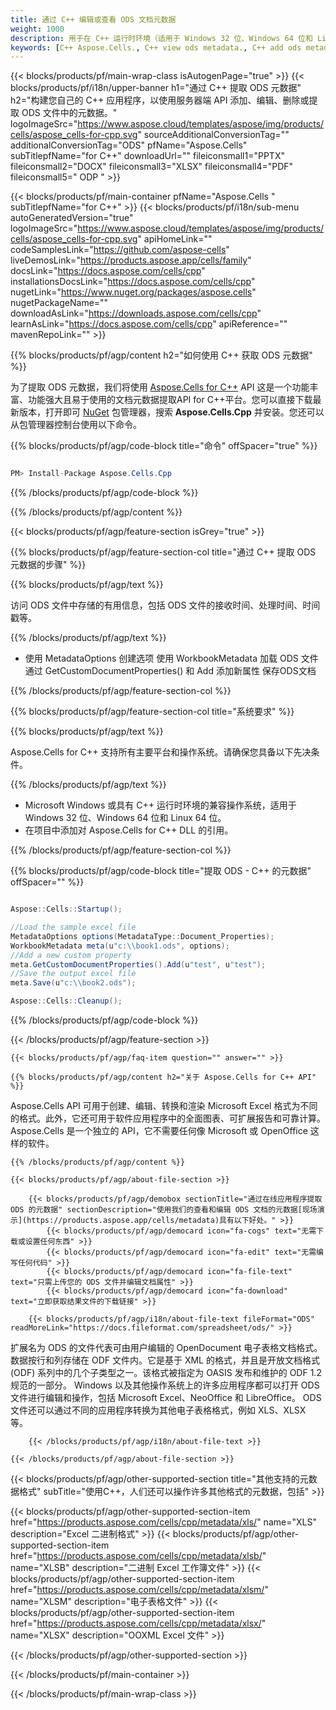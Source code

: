 ```yaml
---
title: 通过 C++ 编辑或查看 ODS 文档元数据
weight: 1000
description: 用于在 C++ 运行时环境（适用于 Windows 32 位、Windows 64 位和 Linux 64 位）上编辑或查看 ODS 文件元数据的 C++ 示例代码。
keywords: [C++ Aspose.Cells., C++ view ods metadata., C++ add ods metadata., C++ insert ods metadata., C++ edit ods metadata., C++ remove ods metadata., C++ extract ods metadata., C++ modify ods metadata]
---
```

{{< blocks/products/pf/main-wrap-class isAutogenPage="true" >}}
{{< blocks/products/pf/i18n/upper-banner h1="通过 C++ 提取 ODS 元数据" h2="构建您自己的 C++ 应用程序，以使用服务器端 API 添加、编辑、删除或提取 ODS 文件中的元数据。" logoImageSrc="https://www.aspose.cloud/templates/aspose/img/products/cells/aspose_cells-for-cpp.svg" sourceAdditionalConversionTag="" additionalConversionTag="ODS" pfName="Aspose.Cells" subTitlepfName="for C++" downloadUrl="" fileiconsmall1="PPTX" fileiconsmall2="DOCX" fileiconsmall3="XLSX" fileiconsmall4="PDF" fileiconsmall5=" ODP " >}}

{{< blocks/products/pf/main-container pfName="Aspose.Cells " subTitlepfName="for C++" >}}
{{< blocks/products/pf/i18n/sub-menu autoGeneratedVersion="true" logoImageSrc="https://www.aspose.cloud/templates/aspose/img/products/cells/aspose_cells-for-cpp.svg" apiHomeLink="" codeSamplesLink="https://github.com/aspose-cells" liveDemosLink="https://products.aspose.app/cells/family" docsLink="https://docs.aspose.com/cells/cpp" installationsDocsLink="https://docs.aspose.com/cells/cpp" nugetLink="https://www.nuget.org/packages/aspose.cells" nugetPackageName="" downloadAsLink="https://downloads.aspose.com/cells/cpp" learnAsLink="https://docs.aspose.com/cells/cpp" apiReference="" mavenRepoLink="" >}}

{{% blocks/products/pf/agp/content h2="如何使用 C++ 获取 ODS 元数据" %}}

为了提取 ODS 元数据，我们将使用
 [Aspose.Cells for C++](https://products.aspose.com/cells/cpp) 
API 这是一个功能丰富、功能强大且易于使用的文档元数据提取API for C++平台。您可以直接下载最新版本，打开即可
 [NuGet](https://www.nuget.org/packages/aspose.cells) 
包管理器，搜索
 **Aspose.Cells.Cpp** 
并安装。您还可以从包管理器控制台使用以下命令。

{{% blocks/products/pf/agp/code-block title="命令" offSpacer="true" %}}

```cs

PM> Install-Package Aspose.Cells.Cpp

```

{{% /blocks/products/pf/agp/code-block %}}

{{% /blocks/products/pf/agp/content %}}

{{< blocks/products/pf/agp/feature-section isGrey="true" >}}

{{% blocks/products/pf/agp/feature-section-col title="通过 C++ 提取 ODS 元数据的步骤" %}}

{{% blocks/products/pf/agp/text %}}

访问 ODS 文件中存储的有用信息，包括 ODS 文件的接收时间、处理时间、时间戳等。

{{% /blocks/products/pf/agp/text %}}

+ 使用 MetadataOptions 创建选项
使用 WorkbookMetadata 加载 ODS 文件
通过 GetCustomDocumentProperties() 和 Add 添加新属性
保存ODS文档

{{% /blocks/products/pf/agp/feature-section-col %}}

{{% blocks/products/pf/agp/feature-section-col title="系统要求" %}}

{{% blocks/products/pf/agp/text %}}

Aspose.Cells for C++ 支持所有主要平台和操作系统。请确保您具备以下先决条件。

{{% /blocks/products/pf/agp/text %}}

-  Microsoft Windows 或具有 C++ 运行时环境的兼容操作系统，适用于 Windows 32 位、Windows 64 位和 Linux 64 位。
- 在项目中添加对 Aspose.Cells for C++ DLL 的引用。

{{% /blocks/products/pf/agp/feature-section-col %}}

{{% blocks/products/pf/agp/code-block title="提取 ODS - C++ 的元数据" offSpacer="" %}}

```cs

Aspose::Cells::Startup();

//Load the sample excel file
MetadataOptions options(MetadataType::Document_Properties);
WorkbookMetadata meta(u"c:\\book1.ods", options);
//Add a new custom property
meta.GetCustomDocumentProperties().Add(u"test", u"test");
//Save the output excel file
meta.Save(u"c:\\book2.ods");

Aspose::Cells::Cleanup();

```

{{% /blocks/products/pf/agp/code-block %}}

{{< /blocks/products/pf/agp/feature-section >}}

    {{< blocks/products/pf/agp/faq-item question="" answer="" >}}
 

<!-- aboutfile Starts -->

    {{% blocks/products/pf/agp/content h2="关于 Aspose.Cells for C++ API" %}}

 Aspose.Cells API 可用于创建、编辑、转换和渲染 Microsoft Excel 格式为不同的格式。此外，它还可用于软件应用程序中的全面图表、可扩展报告和可靠计算。 Aspose.Cells 是一个独立的 API，它不需要任何像 Microsoft 或 OpenOffice 这样的软件。



    {{% /blocks/products/pf/agp/content %}}

    {{< blocks/products/pf/agp/about-file-section >}}

        {{< blocks/products/pf/agp/demobox sectionTitle="通过在线应用程序提取 ODS 的元数据" sectionDescription="使用我们的查看和编辑 ODS 文档的元数据[现场演示](https://products.aspose.app/cells/metadata)具有以下好处。" >}}
            {{< blocks/products/pf/agp/democard icon="fa-cogs" text="无需下载或设置任何东西" >}}
            {{< blocks/products/pf/agp/democard icon="fa-edit" text="无需编写任何代码" >}}
            {{< blocks/products/pf/agp/democard icon="fa-file-text" text="只需上传您的 ODS 文件并编辑文档属性" >}}
            {{< blocks/products/pf/agp/democard icon="fa-download" text="立即获取结果文件的下载链接" >}}

        {{< blocks/products/pf/agp/i18n/about-file-text fileFormat="ODS" readMoreLink="https://docs.fileformat.com/spreadsheet/ods/" >}}
扩展名为 ODS 的文件代表可由用户编辑的 OpenDocument 电子表格文档格式。数据按行和列存储在 ODF 文件内。它是基于 XML 的格式，并且是开放文档格式 (ODF) 系列中的几个子类型之一。该格式被指定为 OASIS 发布和维护的 ODF 1.2 规范的一部分。 Windows 以及其他操作系统上的许多应用程序都可以打开 ODS 文件进行编辑和操作，包括 Microsoft Excel、NeoOffice 和 LibreOffice。 ODS 文件还可以通过不同的应用程序转换为其他电子表格格式，例如 XLS、XLSX 等。

        {{< /blocks/products/pf/agp/i18n/about-file-text >}}

    {{< /blocks/products/pf/agp/about-file-section >}}

<!-- aboutfile Ends -->

{{< blocks/products/pf/agp/other-supported-section title="其他支持的元数据格式" subTitle="使用C++，人们还可以操作许多其他格式的元数据，包括" >}}

{{< blocks/products/pf/agp/other-supported-section-item href="https://products.aspose.com/cells/cpp/metadata/xls/" name="XLS" description="Excel 二进制格式" >}}
{{< blocks/products/pf/agp/other-supported-section-item href="https://products.aspose.com/cells/cpp/metadata/xlsb/" name="XLSB" description="二进制 Excel 工作簿文件" >}}
{{< blocks/products/pf/agp/other-supported-section-item href="https://products.aspose.com/cells/cpp/metadata/xlsm/" name="XLSM" description="电子表格文件" >}}
{{< blocks/products/pf/agp/other-supported-section-item href="https://products.aspose.com/cells/cpp/metadata/xlsx/" name="XLSX" description="OOXML Excel 文件" >}}

{{< /blocks/products/pf/agp/other-supported-section >}}

{{< /blocks/products/pf/main-container >}}
    
{{< /blocks/products/pf/main-wrap-class >}}
